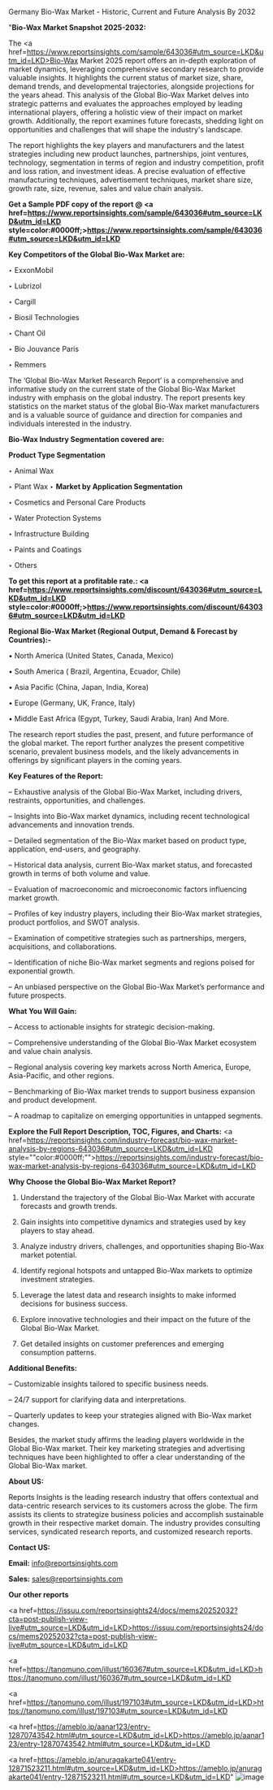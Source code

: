 Germany Bio-Wax Market - Historic, Current and Future Analysis By 2032

"<strong>Bio-Wax Market Snapshot 2025-2032:</strong>

The <a href=https://www.reportsinsights.com/sample/643036#utm_source=LKD&utm_id=LKD>Bio-Wax Market</a> 2025 report offers an in-depth exploration of market dynamics, leveraging comprehensive secondary research to provide valuable insights. It highlights the current status of market size, share, demand trends, and developmental trajectories, alongside projections for the years ahead. This analysis of the Global Bio-Wax Market delves into strategic patterns and evaluates the approaches employed by leading international players, offering a holistic view of their impact on market growth. Additionally, the report examines future forecasts, shedding light on opportunities and challenges that will shape the industry's landscape.

The report highlights the key players and manufacturers and the latest strategies including new product launches, partnerships, joint ventures, technology, segmentation in terms of region and industry competition, profit and loss ration, and investment ideas. A precise evaluation of effective manufacturing techniques, advertisement techniques, market share size, growth rate, size, revenue, sales and value chain analysis.

<strong>Get a Sample PDF copy of the report @ <a href=https://www.reportsinsights.com/sample/643036#utm_source=LKD&utm_id=LKD style=color:#0000ff;>https://www.reportsinsights.com/sample/643036#utm_source=LKD&utm_id=LKD</a></strong>

<strong>Key Competitors of the Global Bio-Wax Market are:</strong>

‣ ExxonMobil

‣ Lubrizol

‣ Cargill

‣ Biosil Technologies

‣ Chant Oil

‣ Bio Jouvance Paris

‣ Remmers

The ‘Global Bio-Wax Market Research Report’ is a comprehensive and informative study on the current state of the Global Bio-Wax Market industry with emphasis on the global industry. The report presents key statistics on the market status of the global Bio-Wax market manufacturers and is a valuable source of guidance and direction for companies and individuals interested in the industry.

<strong>Bio-Wax Industry Segmentation covered are:</strong>

<strong>Product Type Segmentation</strong>

‣ Animal Wax

‣ Plant Wax
‣ 
<strong>Market by Application Segmentation</strong>

‣ Cosmetics and Personal Care Products

‣ Water Protection Systems

‣ Infrastructure Building

‣ Paints and Coatings

‣ Others

<strong>To get this report at a profitable rate.: <a href=https://www.reportsinsights.com/discount/643036#utm_source=LKD&utm_id=LKD style=color:#0000ff;>https://www.reportsinsights.com/discount/643036#utm_source=LKD&utm_id=LKD</a></strong>

<strong>Regional Bio-Wax Market (Regional Output, Demand &amp; Forecast by Countries):-</strong>

• North America (United States, Canada, Mexico)

• South America ( Brazil, Argentina, Ecuador, Chile)

• Asia Pacific (China, Japan, India, Korea)

• Europe (Germany, UK, France, Italy)

• Middle East Africa (Egypt, Turkey, Saudi Arabia, Iran) And More.

The research report studies the past, present, and future performance of the global market. The report further analyzes the present competitive scenario, prevalent business models, and the likely advancements in offerings by significant players in the coming years.

<strong>Key Features of the Report:</strong>

– Exhaustive analysis of the Global Bio-Wax Market, including drivers, restraints, opportunities, and challenges.

– Insights into Bio-Wax market dynamics, including recent technological advancements and innovation trends.

– Detailed segmentation of the Bio-Wax market based on product type, application, end-users, and geography.

– Historical data analysis, current Bio-Wax market status, and forecasted growth in terms of both volume and value.

– Evaluation of macroeconomic and microeconomic factors influencing market growth.

– Profiles of key industry players, including their Bio-Wax market strategies, product portfolios, and SWOT analysis.

– Examination of competitive strategies such as partnerships, mergers, acquisitions, and collaborations.

– Identification of niche Bio-Wax market segments and regions poised for exponential growth.

– An unbiased perspective on the Global Bio-Wax Market’s performance and future prospects.

<strong>What You Will Gain:</strong>

– Access to actionable insights for strategic decision-making.

– Comprehensive understanding of the Global Bio-Wax Market ecosystem and value chain analysis.

– Regional analysis covering key markets across North America, Europe, Asia-Pacific, and other regions.

– Benchmarking of Bio-Wax market trends to support business expansion and product development.

– A roadmap to capitalize on emerging opportunities in untapped segments.

<strong>Explore the Full Report Description, TOC, Figures, and Charts:</strong>
<a href=https://reportsinsights.com/industry-forecast/bio-wax-market-analysis-by-regions-643036#utm_source=LKD&utm_id=LKD style=""color:#0000ff;"">https://reportsinsights.com/industry-forecast/bio-wax-market-analysis-by-regions-643036#utm_source=LKD&utm_id=LKD</a>

<strong>Why Choose the Global Bio-Wax Market Report?</strong>

1. Understand the trajectory of the Global Bio-Wax Market with accurate forecasts and growth trends.

2. Gain insights into competitive dynamics and strategies used by key players to stay ahead.

3. Analyze industry drivers, challenges, and opportunities shaping Bio-Wax market potential.

4. Identify regional hotspots and untapped Bio-Wax markets to optimize investment strategies.

5. Leverage the latest data and research insights to make informed decisions for business success.

6. Explore innovative technologies and their impact on the future of the Global Bio-Wax Market.

7. Get detailed insights on customer preferences and emerging consumption patterns.

<strong>Additional Benefits:</strong>

– Customizable insights tailored to specific business needs.

– 24/7 support for clarifying data and interpretations.

– Quarterly updates to keep your strategies aligned with Bio-Wax market changes.

Besides, the market study affirms the leading players worldwide in the Global Bio-Wax market. Their key marketing strategies and advertising techniques have been highlighted to offer a clear understanding of the Global Bio-Wax market.

<strong><strong>About US</strong>:</strong>

Reports Insights is the leading research industry that offers contextual and data-centric research services to its customers across the globe. The firm assists its clients to strategize business policies and accomplish sustainable growth in their respective market domain. The industry provides consulting services, syndicated research reports, and customized research reports.

<strong>Contact US:</strong>

<p class=><b>Email:</b> <a href=mailto:info@reportsinsights.com>info@reportsinsights.com</a></p>
<p class=><b>Sales:</b> <a href=mailto:sales@reportsinsights.com>sales@reportsinsights.com</a></p>

<strong>Our other reports</strong>

<a href=https://issuu.com/reportsinsights24/docs/mems20252032?cta=post-publish-view-live#utm_source=LKD&utm_id=LKD>https://issuu.com/reportsinsights24/docs/mems20252032?cta=post-publish-view-live#utm_source=LKD&utm_id=LKD</a>

<a href=https://tanomuno.com/illust/160367#utm_source=LKD&utm_id=LKD>https://tanomuno.com/illust/160367#utm_source=LKD&utm_id=LKD</a>

<a href=https://tanomuno.com/illust/197103#utm_source=LKD&utm_id=LKD>https://tanomuno.com/illust/197103#utm_source=LKD&utm_id=LKD</a>

<a href=https://ameblo.jp/aanar123/entry-12870743542.html#utm_source=LKD&utm_id=LKD>https://ameblo.jp/aanar123/entry-12870743542.html#utm_source=LKD&utm_id=LKD</a>

<a href=https://ameblo.jp/anuragakarte041/entry-12871523211.html#utm_source=LKD&utm_id=LKD>https://ameblo.jp/anuragakarte041/entry-12871523211.html#utm_source=LKD&utm_id=LKD</a>"
![image](https://github.com/user-attachments/assets/3812e907-ab0f-49af-b324-b722babc0360)
